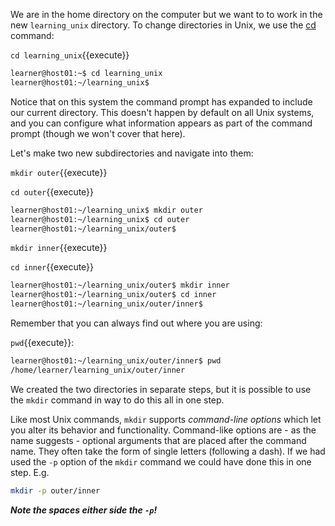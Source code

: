 
We are in the home directory on the computer but we want to to work in the new `learning_unix` directory. To change directories in Unix, we use the [cd][] command:


`cd learning_unix`{{execute}}


```bash
learner@host01:~$ cd learning_unix
learner@host01:~/learning_unix$
```

Notice that on this system the command prompt has expanded to include our current directory. This doesn't happen by default on all Unix systems, and you can configure what information appears as part of the command prompt (though we won't cover that here).

Let's make two new subdirectories and navigate into them:

`mkdir outer`{{execute}}

`cd outer`{{execute}}


```bash
learner@host01:~/learning_unix$ mkdir outer
learner@host01:~/learning_unix$ cd outer
learner@host01:~/learning_unix/outer$
```

`mkdir inner`{{execute}}

`cd inner`{{execute}}

```bash
learner@host01:~/learning_unix/outer$ mkdir inner
learner@host01:~/learning_unix/outer$ cd inner
learner@host01:~/learning_unix/outer/inner$
```

Remember that you can always find out where you are using:

`pwd`{{execute}}:

```bash
learner@host01:~/learning_unix/outer/inner$ pwd
/home/learner/learning_unix/outer/inner
```

We created the two directories in separate steps, but it is possible to use the `mkdir` command in way to do this all in one step.

Like most Unix commands, `mkdir` supports *command-line options* which let you alter its behavior and functionality. Command-like options are - as the name suggests - optional arguments that are placed after the command name. They often take the form of single letters (following a dash). If we had used the `-p` option of the `mkdir` command we could have done this in one step. E.g.

```bash
mkdir -p outer/inner
```

***Note the spaces either side the `-p`!***

[cd]: http://en.wikipedia.org/wiki/Cd_(command)
